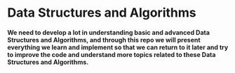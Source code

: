 # Data Structures and Algorithms

#### We need to develop a lot in understanding basic and advanced Data Structures and Algorithms, and through this repo we will present everything we learn and implement so that we can return to it later and try to improve the code and understand more topics related to these Data Structures and Algorithms.
